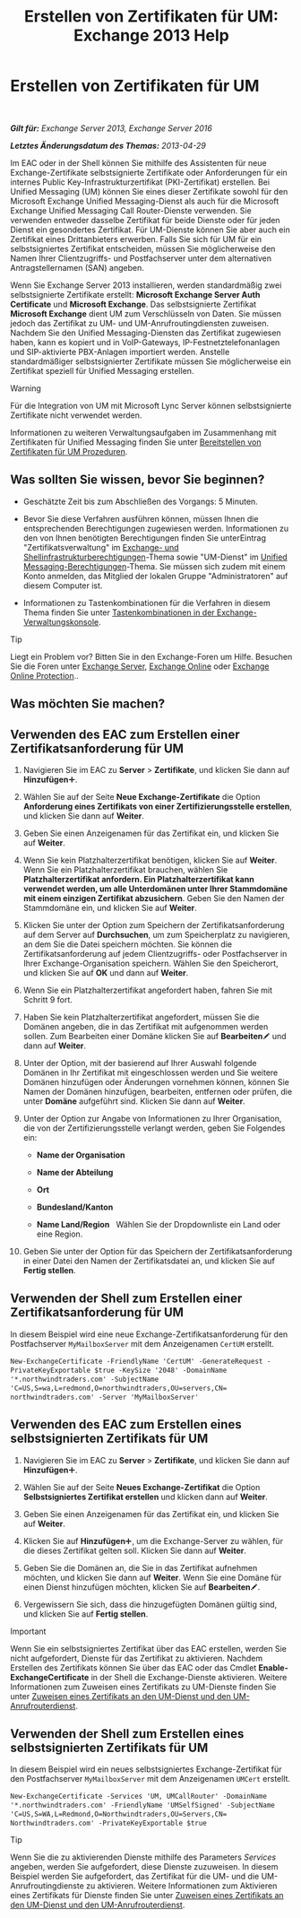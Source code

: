 ﻿---
title: 'Erstellen von Zertifikaten für UM: Exchange 2013 Help'
TOCTitle: Erstellen von Zertifikaten für UM
ms:assetid: 66807ee7-3d3f-482d-a3ac-d4e9baca3271
ms:mtpsurl: https://technet.microsoft.com/de-de/library/Dn205141(v=EXCHG.150)
ms:contentKeyID: 54652689
ms.date: 04/24/2018
mtps_version: v=EXCHG.150
ms.translationtype: HT
---

# Erstellen von Zertifikaten für UM

 

_**Gilt für:** Exchange Server 2013, Exchange Server 2016_

_**Letztes Änderungsdatum des Themas:** 2013-04-29_

Im EAC oder in der Shell können Sie mithilfe des Assistenten für neue Exchange-Zertifikate selbstsignierte Zertifikate oder Anforderungen für ein internes Public Key-Infrastrukturzertifikat (PKI-Zertifikat) erstellen. Bei Unified Messaging (UM) können Sie eines dieser Zertifikate sowohl für den Microsoft Exchange Unified Messaging-Dienst als auch für die Microsoft Exchange Unified Messaging Call Router-Dienste verwenden. Sie verwenden entweder dasselbe Zertifikat für beide Dienste oder für jeden Dienst ein gesondertes Zertifikat. Für UM-Dienste können Sie aber auch ein Zertifikat eines Drittanbieters erwerben. Falls Sie sich für UM für ein selbstsigniertes Zertifikat entscheiden, müssen Sie möglicherweise den Namen Ihrer Clientzugriffs- und Postfachserver unter dem alternativen Antragstellernamen (SAN) angeben.

Wenn Sie Exchange Server 2013 installieren, werden standardmäßig zwei selbstsignierte Zertifikate erstellt: **Microsoft Exchange Server Auth Certificate** und **Microsoft Exchange**. Das selbstsignierte Zertifikat **Microsoft Exchange** dient UM zum Verschlüsseln von Daten. Sie müssen jedoch das Zertifikat zu UM- und UM-Anrufroutingdiensten zuweisen. Nachdem Sie den Unified Messaging-Diensten das Zertifikat zugewiesen haben, kann es kopiert und in VoIP-Gateways, IP-Festnetztelefonanlagen und SIP-aktivierte PBX-Anlagen importiert werden. Anstelle standardmäßiger selbstsignierter Zertifikate müssen Sie möglicherweise ein Zertifikat speziell für Unified Messaging erstellen.


> [!WARNING]
> Für die Integration von UM mit Microsoft Lync Server können selbstsignierte Zertifikate nicht verwendet werden.



Informationen zu weiteren Verwaltungsaufgaben im Zusammenhang mit Zertifikaten für Unified Messaging finden Sie unter [Bereitstellen von Zertifikaten für UM Prozeduren](deploying-certificates-for-um-procedures-exchange-2013-help.md).

## Was sollten Sie wissen, bevor Sie beginnen?

  - Geschätzte Zeit bis zum Abschließen des Vorgangs: 5 Minuten.

  - Bevor Sie diese Verfahren ausführen können, müssen Ihnen die entsprechenden Berechtigungen zugewiesen werden. Informationen zu den von Ihnen benötigten Berechtigungen finden Sie unterEintrag "Zertifikatsverwaltung" im [Exchange- und Shellinfrastrukturberechtigungen](exchange-and-shell-infrastructure-permissions-exchange-2013-help.md)-Thema sowie "UM-Dienst" im [Unified Messaging-Berechtigungen](unified-messaging-permissions-exchange-2013-help.md)-Thema. Sie müssen sich zudem mit einem Konto anmelden, das Mitglied der lokalen Gruppe "Administratoren" auf diesem Computer ist.

  - Informationen zu Tastenkombinationen für die Verfahren in diesem Thema finden Sie unter [Tastenkombinationen in der Exchange-Verwaltungskonsole](keyboard-shortcuts-in-the-exchange-admin-center-exchange-online-protection-help.md).


> [!TIP]
> Liegt ein Problem vor? Bitten Sie in den Exchange-Foren um Hilfe. Besuchen Sie die Foren unter <A href="https://go.microsoft.com/fwlink/p/?linkid=60612">Exchange Server</A>, <A href="https://go.microsoft.com/fwlink/p/?linkid=267542">Exchange Online</A> oder <A href="https://go.microsoft.com/fwlink/p/?linkid=285351">Exchange Online Protection</A>..



## Was möchten Sie machen?

## Verwenden des EAC zum Erstellen einer Zertifikatsanforderung für UM

1.  Navigieren Sie im EAC zu **Server** \> **Zertifikate**, und klicken Sie dann auf **Hinzufügen**![Hinzufügen (Symbol)](images/JJ218640.c1e75329-d6d7-4073-a27d-498590bbb558(EXCHG.150).gif "Hinzufügen (Symbol)").

2.  Wählen Sie auf der Seite **Neue Exchange-Zertifikate** die Option **Anforderung eines Zertifikats von einer Zertifizierungsstelle erstellen**, und klicken Sie dann auf **Weiter**.

3.  Geben Sie einen Anzeigenamen für das Zertifikat ein, und klicken Sie auf **Weiter**.

4.  Wenn Sie kein Platzhalterzertifikat benötigen, klicken Sie auf **Weiter**. Wenn Sie ein Platzhalterzertifikat brauchen, wählen Sie **Platzhalterzertifikat anfordern. Ein Platzhalterzertifikat kann verwendet werden, um alle Unterdomänen unter Ihrer Stammdomäne mit einem einzigen Zertifikat abzusichern**. Geben Sie den Namen der Stammdomäne ein, und klicken Sie auf **Weiter**.

5.  Klicken Sie unter der Option zum Speichern der Zertifikatsanforderung auf dem Server auf **Durchsuchen**, um zum Speicherplatz zu navigieren, an dem Sie die Datei speichern möchten. Sie können die Zertifikatsanforderung auf jedem Clientzugriffs- oder Postfachserver in Ihrer Exchange-Organisation speichern. Wählen Sie den Speicherort, und klicken Sie auf **OK** und dann auf **Weiter**.

6.  Wenn Sie ein Platzhalterzertifikat angefordert haben, fahren Sie mit Schritt 9 fort.

7.  Haben Sie kein Platzhalterzertifikat angefordert, müssen Sie die Domänen angeben, die in das Zertifikat mit aufgenommen werden sollen. Zum Bearbeiten einer Domäne klicken Sie auf **Bearbeiten**![Bearbeitungssymbol](images/Bb124582.6f53ccb2-1f13-4c02-bea0-30690e6ea71d(EXCHG.150).gif "Bearbeitungssymbol") und dann auf **Weiter**.

8.  Unter der Option, mit der basierend auf Ihrer Auswahl folgende Domänen in Ihr Zertifikat mit eingeschlossen werden und Sie weitere Domänen hinzufügen oder Änderungen vornehmen können, können Sie Namen der Domänen hinzufügen, bearbeiten, entfernen oder prüfen, die unter **Domäne** aufgeführt sind. Klicken Sie dann auf **Weiter**.

9.  Unter der Option zur Angabe von Informationen zu Ihrer Organisation, die von der Zertifizierungsstelle verlangt werden, geben Sie Folgendes ein:
    
      - **Name der Organisation**
    
      - **Name der Abteilung**
    
      - **Ort**
    
      - **Bundesland/Kanton**
    
      - **Name Land/Region**   Wählen Sie der Dropdownliste ein Land oder eine Region.

10. Geben Sie unter der Option für das Speichern der Zertifikatsanforderung in einer Datei den Namen der Zertifikatsdatei an, und klicken Sie auf **Fertig stellen**.

## Verwenden der Shell zum Erstellen einer Zertifikatsanforderung für UM

In diesem Beispiel wird eine neue Exchange-Zertifikatsanforderung für den Postfachserver `MyMailboxServer` mit dem Anzeigenamen `CertUM` erstellt.

    New-ExchangeCertificate -FriendlyName 'CertUM' -GenerateRequest -PrivateKeyExportable $true -KeySize '2048' -DomainName '*.northwindtraders.com' -SubjectName 'C=US,S=wa,L=redmond,O=northwindtraders,OU=servers,CN= northwindtraders.com' -Server 'MyMailboxServer'

## Verwenden des EAC zum Erstellen eines selbstsignierten Zertifikats für UM

1.  Navigieren Sie im EAC zu **Server** \> **Zertifikate**, und klicken Sie dann auf **Hinzufügen**![Hinzufügen (Symbol)](images/JJ218640.c1e75329-d6d7-4073-a27d-498590bbb558(EXCHG.150).gif "Hinzufügen (Symbol)").

2.  Wählen Sie auf der Seite **Neues Exchange-Zertifikat** die Option **Selbstsigniertes Zertifikat erstellen** und klicken dann auf **Weiter**.

3.  Geben Sie einen Anzeigenamen für das Zertifikat ein, und klicken Sie auf **Weiter**.

4.  Klicken Sie auf **Hinzufügen**![Hinzufügen (Symbol)](images/JJ218640.c1e75329-d6d7-4073-a27d-498590bbb558(EXCHG.150).gif "Hinzufügen (Symbol)"), um die Exchange-Server zu wählen, für die dieses Zertifikat gelten soll. Klicken Sie dann auf **Weiter**.

5.  Geben Sie die Domänen an, die Sie in das Zertifikat aufnehmen möchten, und klicken Sie dann auf **Weiter**. Wenn Sie eine Domäne für einen Dienst hinzufügen möchten, klicken Sie auf **Bearbeiten**![Bearbeitungssymbol](images/Bb124582.6f53ccb2-1f13-4c02-bea0-30690e6ea71d(EXCHG.150).gif "Bearbeitungssymbol").

6.  Vergewissern Sie sich, dass die hinzugefügten Domänen gültig sind, und klicken Sie auf **Fertig stellen**.


> [!IMPORTANT]
> Wenn Sie ein selbstsigniertes Zertifikat über das EAC erstellen, werden Sie nicht aufgefordert, Dienste für das Zertifikat zu aktivieren. Nachdem Erstellen des Zertifikats können Sie über das EAC oder das Cmdlet <STRONG>Enable-ExchangeCertificate</STRONG> in der Shell die Exchange-Dienste aktivieren. Weitere Informationen zum Zuweisen eines Zertifikats zu UM-Dienste finden Sie unter <A href="assign-a-certificate-to-the-um-and-um-call-router-services-exchange-2013-help.md">Zuweisen eines Zertifikats an den UM-Dienst und den UM-Anrufrouterdienst</A>.



## Verwenden der Shell zum Erstellen eines selbstsignierten Zertifikats für UM

In diesem Beispiel wird ein neues selbstsigniertes Exchange-Zertifikat für den Postfachserver `MyMailboxServer` mit dem Anzeigenamen `UMCert` erstellt.

    New-ExchangeCertificate -Services 'UM, UMCallRouter' -DomainName '*.northwindtraders.com' -FriendlyName 'UMSelfSigned' -SubjectName 'C=US,S=WA,L=Redmond,O=Northwindtraders,OU=Servers,CN= Northwindtraders.com' -PrivateKeyExportable $true


> [!TIP]
> Wenn Sie die zu aktivierenden Dienste mithilfe des Parameters <EM>Services</EM> angeben, werden Sie aufgefordert, diese Dienste zuzuweisen. In diesem Beispiel werden Sie aufgefordert, das Zertifikat für die UM- und die UM-Anrufroutingdienste zu aktivieren. Weitere Informationen zum Aktivieren eines Zertifikats für Dienste finden Sie unter <A href="assign-a-certificate-to-the-um-and-um-call-router-services-exchange-2013-help.md">Zuweisen eines Zertifikats an den UM-Dienst und den UM-Anrufrouterdienst</A>.


